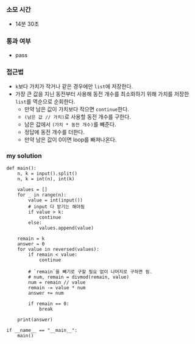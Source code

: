 ### 소모 시간
- 14분 30초

### 통과 여부
- pass

### 접근법
- `k`보다 가치가 작거나 같은 경우에만 `list`에 저장한다.
- 가장 큰 값을 지닌 동전부터 사용해 동전 개수를 최소화하기 위해 가치를 저장한 `list`를 역순으로 순회한다.
    - 만약 남은 값이 가치보다 작으면 `continue`한다.
    - `(남은 값 // 가치)`로 사용할 동전 개수를 구한다.
    - 남은 값에서 `(가치 * 동전 개수)`를 빼준다.
    - 정답에 동전 개수를 더한다.
    - 만약 남은 값이 0이면 loop를 빠져나온다.

### my solution
```
def main():
    n, k = input().split()
    n, k = int(n), int(k)

    values = []
    for _ in range(n):
        value = int(input())
        # input 다 받기는 해야됨
        if value > k:
            continue
        else:
            values.append(value)
    
    remain = k
    answer = 0
    for value in reversed(values):
        if remain < value:
            continue
        
        # `remain`을 빼기로 구할 필요 없이 나머지로 구하면 됨.
        # num, remain = divmod(remain, value)
        num = remain // value
        remain -= value * num
        answer += num
        
        if remain == 0:
            break
    
    print(answer)

if __name__ == "__main__":
    main()
```